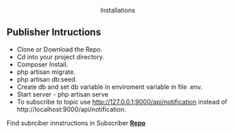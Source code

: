 <p align="center">Installations</p>

## Publisher Intructions

- Clone or Download the Repo.
- Cd into your project directory.
- Composer Install.
- php artisan migrate.
- php artisan db:seed.
- Create db and set db variable in enviroment variable in file .env.
- Start server - php artisan serve
- To subscribe to topic use http://127.0.0.1:9000/api/notification instead of http://localhost:9000/api/notification.

Find subrciber innstructions in Subscriber **[Repo](https://github.com/seyiAjibola/maxibuy-subscriber.git)**
